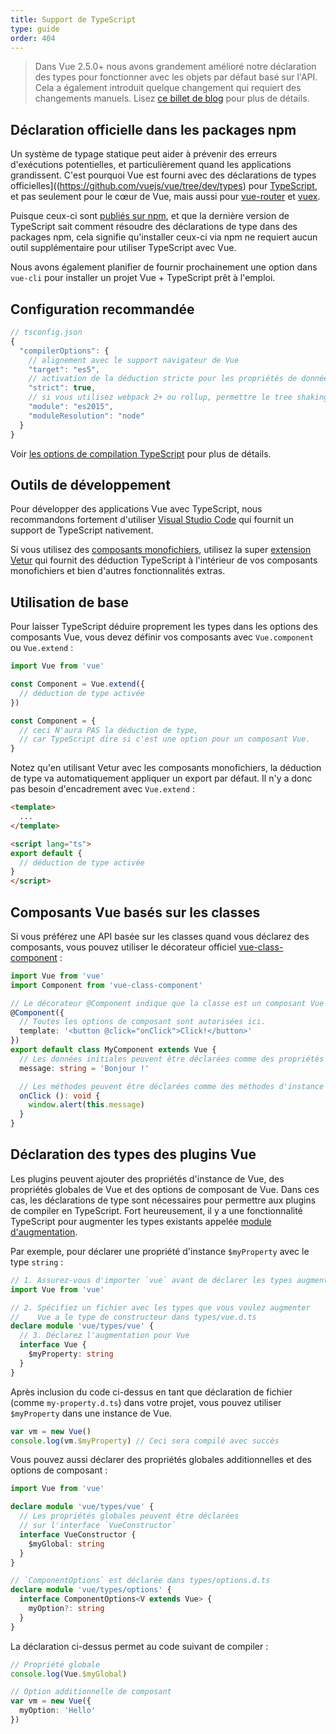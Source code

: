 ```yaml
---
title: Support de TypeScript
type: guide
order: 404
---
```


> Dans Vue 2.5.0+ nous avons grandement amélioré notre déclaration des types pour fonctionner avec les objets par défaut basé sur l'API. Cela a également introduit quelque changement qui requiert des changements manuels. Lisez [ce billet de blog](https://medium.com/@OrchardID/changements-typescript-%C3%A0-venir-dans-vue-2-5-1a5568402b5b) pour plus de détails.

## Déclaration officielle dans les packages npm

Un système de typage statique peut aider à prévenir des erreurs d'exécutions potentielles, et particulièrement quand les applications grandissent. C'est pourquoi Vue est fourni avec des déclarations de types officielles]((https://github.com/vuejs/vue/tree/dev/types) pour [TypeScript](https://www.typescriptlang.org/), et pas seulement pour le cœur de Vue, mais aussi pour [vue-router](https://github.com/vuejs/vue-router/tree/dev/types) et [vuex](https://github.com/vuejs/vuex/tree/dev/types).

Puisque ceux-ci sont [publiés sur npm](https://cdn.jsdelivr.net/npm/vue/types/), et que la dernière version de TypeScript sait comment résoudre des déclarations de type dans des packages npm, cela signifie qu'installer ceux-ci via npm ne requiert aucun outil supplémentaire pour utiliser TypeScript avec Vue.

Nous avons également planifier de fournir prochainement une option dans `vue-cli` pour installer un projet Vue + TypeScript prêt à l'emploi.

## Configuration recommandée

``` js
// tsconfig.json
{
  "compilerOptions": {
    // alignement avec le support navigateur de Vue
    "target": "es5",
    // activation de la déduction stricte pour les propriétés de données sur `this`
    "strict": true,
    // si vous utilisez webpack 2+ ou rollup, permettre le tree shaking :
    "module": "es2015",
    "moduleResolution": "node"
  }
}
```

Voir [les options de compilation TypeScript](https://www.typescriptlang.org/docs/handbook/compiler-options.html) pour plus de détails.

## Outils de développement

Pour développer des applications Vue avec TypeScript, nous recommandons fortement d'utiliser [Visual Studio Code](https://code.visualstudio.com/) qui fournit un support de TypeScript nativement.

Si vous utilisez des [composants monofichiers](./single-file-components.html), utilisez la super [extension Vetur](https://github.com/vuejs/vetur) qui fournit des déduction TypeScript à l'intérieur de vos composants monofichiers et bien d'autres fonctionnalités extras.

## Utilisation de base

Pour laisser TypeScript déduire proprement les types dans les options des composants Vue, vous devez définir vos composants avec `Vue.component` ou `Vue.extend` :

``` ts
import Vue from 'vue'

const Component = Vue.extend({
  // déduction de type activée
})

const Component = {
  // ceci N'aura PAS la déduction de type,
  // car TypeScript dire si c'est une option pour un composant Vue.
}
```

Notez qu'en utilisant Vetur avec les composants monofichiers, la déduction de type va automatiquement appliquer un export par défaut. Il n'y a donc pas besoin d'encadrement avec `Vue.extend` :

``` html
<template>
  ...
</template>

<script lang="ts">
export default {
  // déduction de type activée
}
</script>
```

## Composants Vue basés sur les classes

Si vous préférez une API basée sur les classes quand vous déclarez des composants, vous pouvez utiliser le décorateur officiel [vue-class-component](https://github.com/vuejs/vue-class-component) :

``` ts
import Vue from 'vue'
import Component from 'vue-class-component'

// Le décorateur @Component indique que la classe est un composant Vue
@Component({
  // Toutes les options de composant sont autorisées ici.
  template: '<button @click="onClick">Click!</button>'
})
export default class MyComponent extends Vue {
  // Les données initiales peuvent être déclarées comme des propriétés de l'instance
  message: string = 'Bonjour !'

  // Les méthodes peuvent être déclarées comme des méthodes d'instance
  onClick (): void {
    window.alert(this.message)
  }
}
```

## Déclaration des types des plugins Vue

Les plugins peuvent ajouter des propriétés d'instance de Vue, des propriétés globales de Vue et des options de composant de Vue. Dans ces cas, les déclarations de type sont nécessaires pour permettre aux plugins de compiler en TypeScript. Fort heureusement, il y a une fonctionnalité TypeScript pour augmenter les types existants appelée [module d'augmentation](https://www.typescriptlang.org/docs/handbook/declaration-merging.html#module-augmentation).

Par exemple, pour déclarer une propriété d'instance `$myProperty` avec le type `string` :

``` ts
// 1. Assurez-vous d'importer `vue` avant de déclarer les types augmentés
import Vue from 'vue'

// 2. Spécifiez un fichier avec les types que vous voulez augmenter
//    Vue a le type de constructeur dans types/vue.d.ts
declare module 'vue/types/vue' {
  // 3. Déclarez l'augmentation pour Vue
  interface Vue {
    $myProperty: string
  }
}
```

Après inclusion du code ci-dessus en tant que déclaration de fichier (comme `my-property.d.ts`) dans votre projet, vous pouvez utiliser `$myProperty` dans une instance de Vue.

```ts
var vm = new Vue()
console.log(vm.$myProperty) // Ceci sera compilé avec succès
```

Vous pouvez aussi déclarer des propriétés globales additionnelles et des options de composant :

```ts
import Vue from 'vue'

declare module 'vue/types/vue' {
  // Les propriétés globales peuvent être déclarées
  // sur l'interface `VueConstructor`
  interface VueConstructor {
    $myGlobal: string
  }
}

// `ComponentOptions` est déclarée dans types/options.d.ts
declare module 'vue/types/options' {
  interface ComponentOptions<V extends Vue> {
    myOption?: string
  }
}
```

La déclaration ci-dessus permet au code suivant de compiler :

```ts
// Propriété globale
console.log(Vue.$myGlobal)

// Option additionnelle de composant
var vm = new Vue({
  myOption: 'Hello'
})
```
